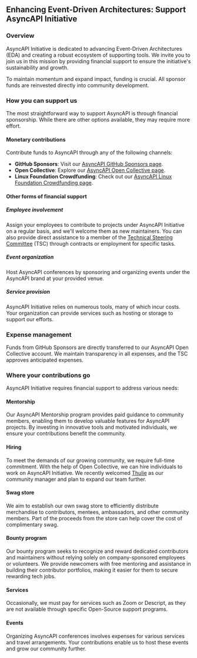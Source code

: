 
## Enhancing Event-Driven Architectures: Support AsyncAPI Initiative

### Overview

AsyncAPI Initiative is dedicated to advancing Event-Driven Architectures (EDA) and creating a robust ecosystem of supporting tools. We invite you to join us in this mission by providing financial support to ensure the initiative's sustainability and growth.

To maintain momentum and expand impact, funding is crucial. All sponsor funds are reinvested directly into community development.

### How you can support us

The most straightforward way to support AsyncAPI is through financial sponsorship. While there are other options available, they may require more effort.

#### Monetary contributions

Contribute funds to AsyncAPI through any of the following channels:

- **GitHub Sponsors**: Visit our [AsyncAPI GitHub Sponsors page](https://github.com/sponsors/asyncapi).
- **Open Collective**: Explore our [AsyncAPI Open Collective page](https://opencollective.com/asyncapi).
- **Linux Foundation Crowdfunding**: Check out our [AsyncAPI Linux Foundation Crowdfunding page](https://crowdfunding.lfx.linuxfoundation.org/projects/445898e9-42a2-4965-9e0a-c2a714f381bc).

#### Other forms of financial support

##### Employee involvement

Assign your employees to contribute to projects under AsyncAPI Initiative on a regular basis, and we'll welcome them as new maintainers. You can also provide direct assistance to a member of the [Technical Steering Committee](https://www.asyncapi.com/community/tsc) (TSC) through contracts or employment for specific tasks.

##### Event organization

Host AsyncAPI conferences by sponsoring and organizing events under the AsyncAPI brand at your provided venue.

##### Service provision

AsyncAPI Initiative relies on numerous tools, many of which incur costs. Your organization can provide services such as hosting or storage to support our efforts.

### Expense management

Funds from GitHub Sponsors are directly transferred to our AsyncAPI Open Collective account. We maintain transparency in all expenses, and the TSC approves anticipated expenses.

### Where your contributions go

AsyncAPI Initiative requires financial support to address various needs:

#### Mentorship

Our AsyncAPI Mentorship program provides paid guidance to community members, enabling them to develop valuable features for AsyncAPI projects. By investing in innovative tools and motivated individuals, we ensure your contributions benefit the community.

#### Hiring

To meet the demands of our growing community, we require full-time commitment. With the help of Open Collective, we can hire individuals to work on AsyncAPI Initiative. We recently welcomed [Thulie](https://www.linkedin.com/in/v-thulisile-sibanda/) as our community manager and plan to expand our team further.

#### Swag store

We aim to establish our own swag store to efficiently distribute merchandise to contributors, mentees, ambassadors, and other community members. Part of the proceeds from the store can help cover the cost of complimentary swag.

#### Bounty program

Our bounty program seeks to recognize and reward dedicated contributors and maintainers without relying solely on company-sponsored employees or volunteers. We provide newcomers with free mentoring and assistance in building their contributor portfolios, making it easier for them to secure rewarding tech jobs.

#### Services

Occasionally, we must pay for services such as Zoom or Descript, as they are not available through specific Open-Source support programs.

#### Events

Organizing AsyncAPI conferences involves expenses for various services and travel arrangements. Your contributions enable us to host these events and grow our community further.

